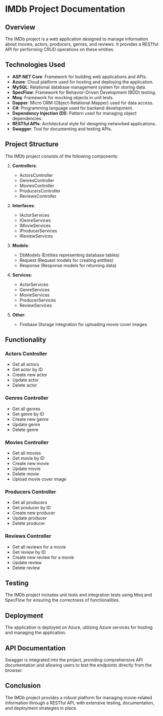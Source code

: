 
# IMDb Project Documentation

## Overview

The IMDb project is a web application designed to manage information about movies, actors, producers, genres, and reviews. It provides a RESTful API for performing CRUD operations on these entities.

## Technologies Used

- **ASP.NET Core**: Framework for building web applications and APIs.
- **Azure**: Cloud platform used for hosting and deploying the application.
- **MySQL**: Relational database management system for storing data.
- **SpecFlow**: Framework for Behavior-Driven Development (BDD) testing.
- **Moq**: Framework for mocking objects in unit tests.
- **Dapper**: Micro ORM (Object-Relational Mapper) used for data access.
- **C#**: Programming language used for backend development.
- **Dependency Injection (DI)**: Pattern used for managing object dependencies.
- **RESTful APIs**: Architectural style for designing networked applications.
- **Swagger**: Tool for documenting and testing APIs.

## Project Structure

The IMDb project consists of the following components:

1. **Controllers**:
    - ActorsController
    - GenresController
    - MoviesController
    - ProducersController
    - ReviewsController

2. **Interfaces**:
    - IActorServices
    - IGenreServices
    - IMovieServices
    - IProducerServices
    - IReviewServices

3. **Models**:
    - DbModels (Entities representing database tables)
    - Request (Request models for creating entities)
    - Response (Response models for returning data)

4. **Services**:
    - ActorServices
    - GenreServices
    - MovieServices
    - ProducerServices
    - ReviewServices

5. **Other**:
    - Firebase Storage Integration for uploading movie cover images.

## Functionality

### Actors Controller
- Get all actors
- Get actor by ID
- Create new actor
- Update actor
- Delete actor

### Genres Controller
- Get all genres
- Get genre by ID
- Create new genre
- Update genre
- Delete genre

### Movies Controller
- Get all movies
- Get movie by ID
- Create new movie
- Update movie
- Delete movie
- Upload movie cover image

### Producers Controller
- Get all producers
- Get producer by ID
- Create new producer
- Update producer
- Delete producer

### Reviews Controller
- Get all reviews for a movie
- Get review by ID
- Create new review for a movie
- Update review
- Delete review

## Testing

The IMDb project includes unit tests and integration tests using Moq and SpecFlow for ensuring the correctness of functionalities.

## Deployment

The application is deployed on Azure, utilizing Azure services for hosting and managing the application.

## API Documentation

Swagger is integrated into the project, providing comprehensive API documentation and allowing users to test the endpoints directly from the browser.

## Conclusion

The IMDb project provides a robust platform for managing movie-related information through a RESTful API, with extensive testing, documentation, and deployment strategies in place.
